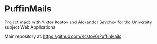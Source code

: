 # PuffinMails
Project made with Viktor Kostov and Alexander Savchev for the University subject Web Applications

Main repository at: https://github.com/Kostov6/PuffinMails
